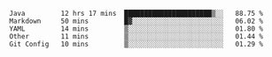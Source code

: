 <!--START_SECTION:waka-->
```text
Java         12 hrs 17 mins  ██████████████████████▒░░   88.75 % 
Markdown     50 mins         █▓░░░░░░░░░░░░░░░░░░░░░░░   06.02 % 
YAML         14 mins         ▒░░░░░░░░░░░░░░░░░░░░░░░░   01.80 % 
Other        11 mins         ▒░░░░░░░░░░░░░░░░░░░░░░░░   01.44 % 
Git Config   10 mins         ▒░░░░░░░░░░░░░░░░░░░░░░░░   01.29 % 
```
<!--END_SECTION:waka-->
